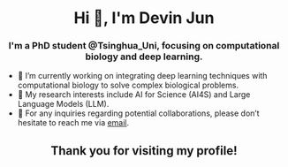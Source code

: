 <h1 align="center">Hi 👋, I'm Devin Jun</h1>
<h3 align="center">I'm a PhD student @Tsinghua_Uni, focusing on computational biology and deep learning.</h3>

- 🌱 I’m currently working on integrating deep learning techniques with computational biology to solve complex biological problems.
- 🔬 My research interests include AI for Science (AI4S) and Large Language Models (LLM).
- 📮 For any inquiries regarding potential collaborations, please don’t hesitate to reach me via [email](mailto:zhuj21@mails.tsinghua.edu.cn).
<h2 align="center">Thank you for visiting my profile!</h1>
